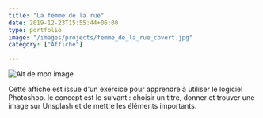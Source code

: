 ```yaml
---
title: "La femme de la rue"
date: 2019-12-23T15:55:44+06:00
type: portfolio
image: "/images/projects/femme_de_la_rue_covert.jpg"
category: ["Affiche"]

---
```


![Alt de mon image](/images/projects/La_Femme_de_la_rue.jpg)


Cette affiche est issue d'un exercice pour apprendre à utiliser le logiciel Photoshop. 
le concept est le suivant : choisir un titre, donner et trouver une image sur Unsplash et de mettre les éléments importants. 




